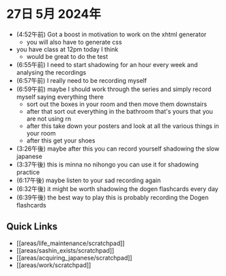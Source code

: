 # 27日 5月 2024年
- (4:52午前) Got a boost in motivation to work on the xhtml generator
  - you will also have to generate css
- you have class at 12pm today I think
  - would be great to do the test
- (6:55午前) I need to start shadowing for an hour every week and analysing the recordings
- (6:57午前) I really need to be recording myself
- (6:59午前) maybe I should work through the series and simply record myself saying everything there
  - sort out the boxes in your room and then move them downstairs
  - after that sort out everything in the bathroom that's yours that you are not using rn
  - after this take down your posters and look at all the various things in your room
  - after this get your shoes
- (3:26午後) maybe after this you can record yourself shadowing the slow japanese
- (3:37午後) this is minna no nihongo you can use it for shadowing practice
- (6:17午後) maybe listen to your sad recording again
- (6:32午後) it might be worth shadowing the dogen flashcards every day
- (6:39午後) the best way to play this is probably recording the Dogen flashcards





 



## Quick Links
- [[areas/life_maintenance/scratchpad]]
- [[areas/sashin_exists/scratchpad]]
- [[areas/acquiring_japanese/scratchpad]]
- [[areas/work/scratchpad]]
